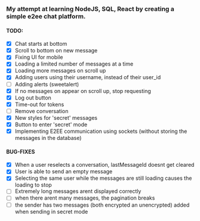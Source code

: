 ### My attempt at learning NodeJS, SQL, React by creating a simple e2ee chat platform.

#### TODO:

- [x] Chat starts at bottom
- [x] Scroll to bottom on new message
- [x] Fixing UI for mobile
- [x] Loading a limited number of messages at a time
- [x] Loading more messages on scroll up
- [x] Adding users using their username, instead of their user_id
- [ ] Adding alerts (sweetalert)
- [x] If no messages on appear on scroll up, stop requesting
- [x] Log out button
- [x] Time-out for tokens
- [ ] Remove conversation
- [x] New styles for 'secret' messages
- [x] Button to enter 'secret' mode
- [x] Implementing E2EE communication using sockets (without storing the messages in the database)

#### BUG-FIXES

- [x] When a user reselects a conversation, lastMessageId doesnt get cleared
- [x] User is able to send an empty message
- [x] Selecting the same user while the messages are still loading causes the loading to stop
- [ ] Extremely long messages arent displayed correctly
- [ ] when there arent many messages, the pagination breaks
- [ ] the sender has two messages (both encrypted an unencrypted) added when sending in secret mode
